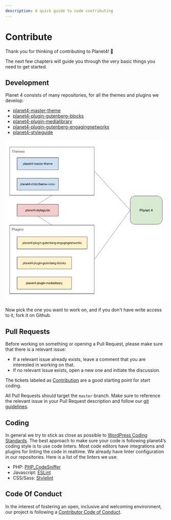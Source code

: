 ```yaml
---
description: A quick guide to code contributing
---
```


# Contribute

Thank you for thinking of contributing to Planet4! 💚

The next few chapters will guide you through the very basic things you need to get started.

## Development

Planet 4 consists of many repositories, for all the themes and plugins we develop:

* [planet4-master-theme](https://github.com/greenpeace/planet4-master-theme)
* [planet4-plugin-gutenberg-blocks](https://github.com/greenpeace/planet4-plugin-gutenberg-blocks)
* [planet4-plugin-medialibrary](https://github.com/greenpeace/planet4-plugin-medialibrary)
* [planet4-plugin-gutenberg-engagingnetworks](https://github.com/greenpeace/planet4-plugin-gutenberg-engagingnetworks)
* [planet4-styleguide](https://github.com/greenpeace/planet4-styleguide)

![Our code repositories built the platform we call Planet 4](../.gitbook/assets/p4-code-structure%20%281%29.png)

Now pick the one you want to work on, and if you don't have write access to it, fork it on Github.

## Pull Requests

Before working on something or opening a Pull Request, please make sure that there is a relevant issue:

* If a relevant issue already exists, leave a comment that you are interested in working on that.
* If no relevant issue exists, open a new one and initiate the discussion.

The tickets labeled as [Contribution](https://jira.greenpeace.org/issues/?jql=status%20%3D%20Open%20AND%20labels%20%3D%20contribution) are a good starting point for start coding.

All Pull Requests should target the `master` branch. Make sure to reference the relevant issue in your Pull Request description and follow our [git guidelines](git-guidelines.md).

## Coding

In general we try to stick as close as possible to [WordPress Coding Standards](https://make.wordpress.org/core/handbook/best-practices/coding-standards/php/). The best approach to make sure your code is following planet4’s coding style is to use code linters. Most code editors have integrations and plugins for linting the code in realtime. We already have linter configuration in our repositories. Here is a list of the linters we use:

* PHP: [PHP\_CodeSniffer](https://github.com/squizlabs/PHP_CodeSniffer)
* Javascript: [ESLint](https://eslint.org/)
* CSS/Sass: [Stylelint](https://stylelint.io/)

## Code Of Conduct

In the interest of fostering an open, inclusive and welcoming environment, our project is following a [Contributor Code of Conduct](https://www.contributor-covenant.org/version/1/4/code-of-conduct).

